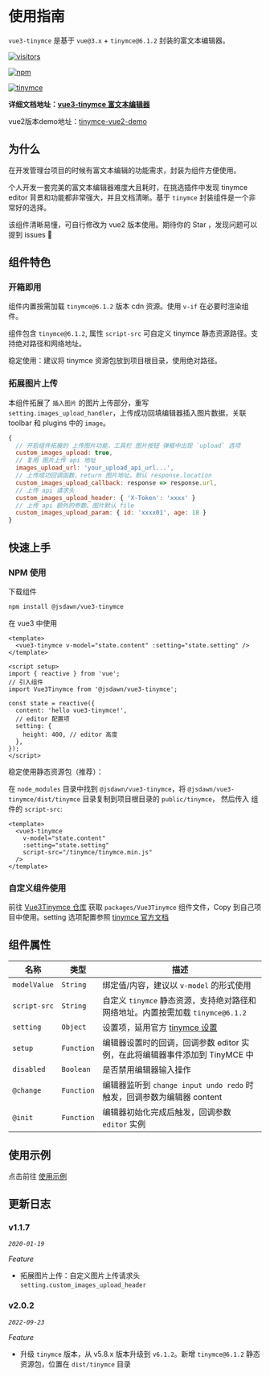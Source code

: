 # 使用指南

`vue3-tinymce` 是基于 `vue@3.x` + `tinymce@6.1.2` 封装的富文本编辑器。

[![visitors](https://visitor-badge.laobi.icu/badge?page_id=jsdawn.vue3-tinymce)](https://github.com/jsdawn/vue3-tinymce)

[![npm](https://img.shields.io/npm/dt/@jsdawn/vue3-tinymce?label=vue3-tinymce&logo=npm)](https://www.npmjs.com/package/@jsdawn/vue3-tinymce)

[![tinymce](https://img.shields.io/badge/tinymce-%5E6.1.2-blue)](https://www.tiny.cloud/docs/tinymce/6/)

**详细文档地址：[vue3-tinymce 富文本编辑器](https://note.qscoding.com/guide/vue3-tinymce.html)**

vue2版本demo地址：[tinymce-vue2-demo](https://github.com/jsdawn/tinymce-vue2-demo.git)

## 为什么

在开发管理台项目的时候有富文本编辑的功能需求，封装为组件方便使用。

个人开发一套完美的富文本编辑器难度大且耗时，在挑选插件中发现 tinymce editor 背景和功能都非常强大，并且文档清晰。基于 `tinymce` 封装组件是一个非常好的选择。

该组件清晰易懂，可自行修改为 vue2 版本使用。期待你的 Star ，发现问题可以提到 issues 👏

## 组件特色

### 开箱即用

组件内置按需加载 `tinymce@6.1.2` 版本 cdn 资源。使用 `v-if` 在必要时渲染组件。

组件包含 `tinymce@6.1.2`, 属性 `script-src` 可自定义 tinymce 静态资源路径。支持绝对路径和网络地址。

稳定使用：建议将 tinymce 资源包放到项目根目录，使用绝对路径。

### 拓展图片上传

本组件拓展了 `插入图片` 的图片上传部分，重写 `setting.images_upload_handler`，上传成功回填编辑器插入图片数据，关联 toolbar 和 plugins 中的 `image`。

```js
{
  // 开启组件拓展的 上传图片功能，工具栏 图片按钮 弹框中出现 `upload` 选项
  custom_images_upload: true,
  // 复用 图片上传 api 地址
  images_upload_url: 'your_upload_api_url...',
  // 上传成功回调函数，return 图片地址。默认 response.location
  custom_images_upload_callback: response => response.url,
  // 上传 api 请求头
  custom_images_upload_header: { 'X-Token': 'xxxx' }
  // 上传 api 额外的参数。图片默认 file
  custom_images_upload_param: { id: 'xxxx01', age: 18 }
}
```

## 快速上手

### NPM 使用

下载组件

```sh
npm install @jsdawn/vue3-tinymce
```

在 vue3 中使用

```vue
<template>
  <vue3-tinymce v-model="state.content" :setting="state.setting" />
</template>

<script setup>
import { reactive } from 'vue';
// 引入组件
import Vue3Tinymce from '@jsdawn/vue3-tinymce';

const state = reactive({
  content: 'hello vue3-tinymce!',
  // editor 配置项
  setting: {
    height: 400, // editor 高度
  },
});
</script>
```

稳定使用静态资源包（推荐）：

在 `node_modules` 目录中找到 `@jsdawn/vue3-tinymce`，将 `@jsdawn/vue3-tinymce/dist/tinymce` 目录复制到项目根目录的 `public/tinymce`，
然后传入 组件的 `script-src`:

```vue
<template>
  <vue3-tinymce
    v-model="state.content"
    :setting="state.setting"
    script-src="/tinymce/tinymce.min.js"
  />
</template>
```

### 自定义组件使用

前往 [Vue3Tinymce 仓库](https://github.com/jsdawn/vue3-tinymce) 获取 `packages/Vue3Tinymce` 组件文件，Copy 到自己项目中使用。setting 选项配置参照 [tinymce 官方文档](https://www.tiny.cloud/docs/tinymce/6/)

## 组件属性

| 名称         | 类型       | 描述                                                                                             |
| ------------ | ---------- | ------------------------------------------------------------------------------------------------ |
| `modelValue` | `String`   | 绑定值/内容，建议以 `v-model` 的形式使用                                                         |
| `script-src` | `String`   | 自定义 `tinymce` 静态资源，支持绝对路径和网络地址。内置按需加载 `tinymce@6.1.2`                  |
| `setting`    | `Object`   | 设置项，延用官方 [tinymce 设置](https://www.tiny.cloud/docs/tinymce/6/editor-important-options/) |
| `setup`      | `Function` | 编辑器设置时的回调，回调参数 editor 实例，在此将编辑器事件添加到 TinyMCE 中                      |
| `disabled`   | `Boolean`  | 是否禁用编辑器输入操作                                                                           |
| `@change`    | `Function` | 编辑器监听到 `change input undo redo` 时触发，回调参数为编辑器 content                           |
| `@init`      | `Function` | 编辑器初始化完成后触发，回调参数 `editor` 实例                                                   |

## 使用示例

点击前往 [使用示例](https://note.qscoding.com/guide/vue3-tinymce.html)

## 更新日志

### v1.1.7

_`2020-01-19`_

_Feature_

- 拓展图片上传：自定义图片上传请求头 `setting.custom_images_upload_header`

### v2.0.2

_`2022-09-23`_

_Feature_

- 升级 `tinymce` 版本，从 v5.8.x 版本升级到 `v6.1.2`。新增 `tinymce@6.1.2` 静态资源包，位置在 `dist/tinymce` 目录
